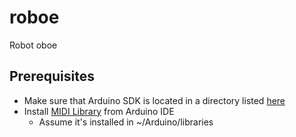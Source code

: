 # roboe
Robot oboe

## Prerequisites
- Make sure that Arduino SDK is located in a directory listed [here](./cmake/ArduinoToolchain.cmake#L55)
- Install [MIDI Library](https://github.com/FortySevenEffects/arduino_midi_library) from Arduino IDE
  * Assume it's installed in ~/Arduino/libraries
